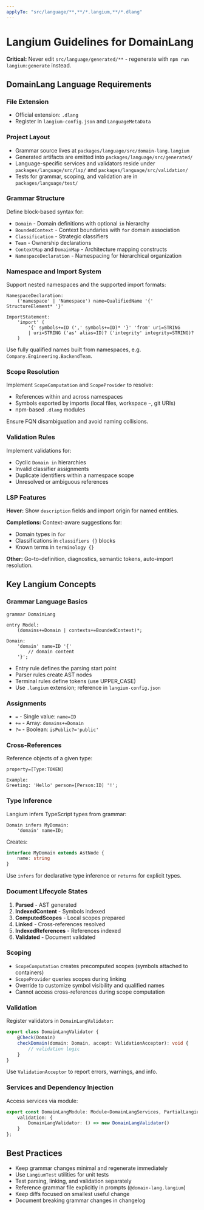 ```yaml
---
applyTo: "src/language/**,**/*.langium,**/*.dlang"
---
```


# Langium Guidelines for DomainLang

**Critical:** Never edit `src/language/generated/**` - regenerate with `npm run langium:generate` instead.

## DomainLang Language Requirements

### File Extension
- Official extension: `.dlang`
- Register in `langium-config.json` and `LanguageMetaData`

### Project Layout
- Grammar source lives at `packages/language/src/domain-lang.langium`
- Generated artifacts are emitted into `packages/language/src/generated/`
- Language-specific services and validators reside under `packages/language/src/lsp/` and `packages/language/src/validation/`
- Tests for grammar, scoping, and validation are in `packages/language/test/`

### Grammar Structure
Define block-based syntax for:
- `Domain` - Domain definitions with optional `in` hierarchy
- `BoundedContext` - Context boundaries with `for` domain association
- `Classification` - Strategic classifiers
- `Team` - Ownership declarations
- `ContextMap` and `DomainMap` - Architecture mapping constructs
- `NamespaceDeclaration` - Namespacing for hierarchical organization

### Namespace and Import System
Support nested namespaces and the supported import formats:
```langium
NamespaceDeclaration:
    ('namespace' | 'Namespace') name=QualifiedName '{' StructureElement* '}'

ImportStatement:
    'import' (
        '{' symbols+=ID (',' symbols+=ID)* '}' 'from' uri=STRING
        | uri=STRING ('as' alias=ID)? ('integrity' integrity=STRING)?
    )
```

Use fully qualified names built from namespaces, e.g. `Company.Engineering.BackendTeam`.

### Scope Resolution
Implement `ScopeComputation` and `ScopeProvider` to resolve:
- References within and across namespaces
- Symbols exported by imports (local files, workspace `~`, git URIs)
- npm-based `.dlang` modules

Ensure FQN disambiguation and avoid naming collisions.

### Validation Rules
Implement validations for:
- Cyclic `Domain in` hierarchies
- Invalid classifier assignments
- Duplicate identifiers within a namespace scope
- Unresolved or ambiguous references

### LSP Features

**Hover:** Show `description` fields and import origin for named entities.

**Completions:** Context-aware suggestions for:
- Domain types in `for`
- Classifications in `classifiers {}` blocks
- Known terms in `terminology {}`

**Other:** Go-to-definition, diagnostics, semantic tokens, auto-import resolution.

## Key Langium Concepts

### Grammar Language Basics

```langium
grammar DomainLang

entry Model:
    (domains+=Domain | contexts+=BoundedContext)*;

Domain:
    'domain' name=ID '{'
        // domain content
    '}';
```

- Entry rule defines the parsing start point
- Parser rules create AST nodes
- Terminal rules define tokens (use UPPER_CASE)
- Use `.langium` extension; reference in `langium-config.json`

### Assignments
- `=` - Single value: `name=ID`
- `+=` - Array: `domains+=Domain`
- `?=` - Boolean: `isPublic?='public'`

### Cross-References
Reference objects of a given type:
```langium
property=[Type:TOKEN]

Example:
Greeting: 'Hello' person=[Person:ID] '!';
```

### Type Inference
Langium infers TypeScript types from grammar:
```langium
Domain infers MyDomain:
    'domain' name=ID;
```

Creates:
```typescript
interface MyDomain extends AstNode {
    name: string
}
```

Use `infers` for declarative type inference or `returns` for explicit types.

### Document Lifecycle States
1. **Parsed** - AST generated
2. **IndexedContent** - Symbols indexed
3. **ComputedScopes** - Local scopes prepared
4. **Linked** - Cross-references resolved
5. **IndexedReferences** - References indexed
6. **Validated** - Document validated

### Scoping
- `ScopeComputation` creates precomputed scopes (symbols attached to containers)
- `ScopeProvider` queries scopes during linking
- Override to customize symbol visibility and qualified names
- Cannot access cross-references during scope computation

### Validation
Register validators in `DomainLangValidator`:
```typescript
export class DomainLangValidator {
    @Check(Domain)
    checkDomain(domain: Domain, accept: ValidationAcceptor): void {
        // validation logic
    }
}
```

Use `ValidationAcceptor` to report errors, warnings, and info.

### Services and Dependency Injection
Access services via module:
```typescript
export const DomainLangModule: Module<DomainLangServices, PartialLangiumServices> = {
    validation: {
        DomainLangValidator: () => new DomainLangValidator()
    }
};
```

## Best Practices

- Keep grammar changes minimal and regenerate immediately
- Use `LangiumTest` utilities for unit tests
- Test parsing, linking, and validation separately
- Reference grammar file explicitly in prompts (`@domain-lang.langium`)
- Keep diffs focused on smallest useful change
- Document breaking grammar changes in changelog
